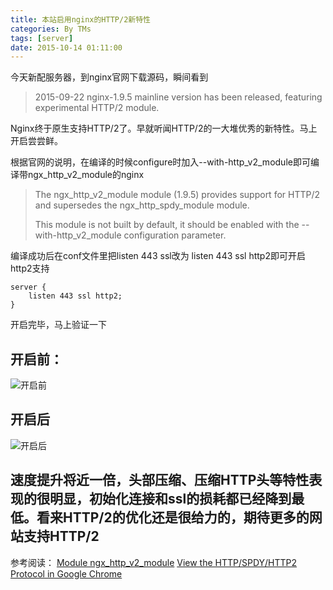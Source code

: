 ```yaml
---
title: 本站启用nginx的HTTP/2新特性
categories: By TMs
tags: [server]
date: 2015-10-14 01:11:00
---
```


今天新配服务器，到nginx官网下载源码，瞬间看到

> 2015-09-22	 nginx-1.9.5 mainline version has been released, featuring experimental HTTP/2 module.

Nginx终于原生支持HTTP/2了。早就听闻HTTP/2的一大堆优秀的新特性。马上开启尝尝鲜。

根据官网的说明，在编译的时候configure时加入--with-http_v2_module即可编译带ngx_http_v2_module的nginx
> The ngx_http_v2_module module (1.9.5) provides support for HTTP/2 and
> supersedes the ngx_http_spdy_module module.
> 
> This module is not built by default, it should be enabled with the
> --with-http_v2_module configuration parameter.

编译成功后在conf文件里把listen 443 ssl改为 listen 443 ssl http2即可开启http2支持

    server {
        listen 443 ssl http2;
    }

开启完毕，马上验证一下

## 开启前：
![开启前][1]

## 开启后
![开启后][2]

## 速度提升将近一倍，头部压缩、压缩HTTP头等特性表现的很明显，初始化连接和ssl的损耗都已经降到最低。看来HTTP/2的优化还是很给力的，期待更多的网站支持HTTP/2

参考阅读：
[Module ngx_http_v2_module][3]
[View the HTTP/SPDY/HTTP2 Protocol in Google Chrome][4]


  [1]: https://cdn.tms.im/article/20181026/imgs/1.png
  [2]: https://cdn.tms.im/article/20181026/imgs/2.png
  [3]: http://nginx.org/en/docs/http/ngx_http_v2_module.html
  [4]: https://ma.ttias.be/view-http-spdy-http2-protocol-google-chrome/
